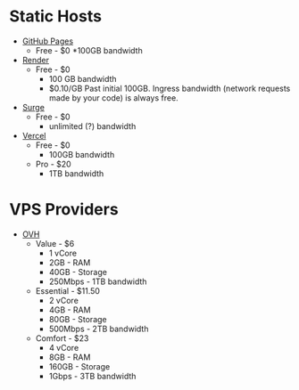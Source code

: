 # Static Hosts
* [GitHub Pages](https://pages.github.com/ "https://pages.github.com/")
  * Free - $0 
    *100GB bandwidth
* [Render](https://render.com/ "https://render.com/")
  * Free - $0
    * 100 GB bandwidth
    * $0.10/GB Past initial 100GB.  Ingress bandwidth (network requests made by your code) is always free.
* [Surge](https://surge.sh/ "https//surge.sh/")
  * Free - $0
    * unlimited (?) bandwidth
* [Vercel](https://vercel.com/ "https://vercel.com/")
  * Free - $0
    * 100GB bandwidth
  * Pro - $20
    * 1TB bandwidth
# VPS Providers
* [OVH](https://www.ovhcloud.com/en/vps/ "https://www.ovhcloud.com/en/vps/")
  * Value - $6
    * 1 vCore
    * 2GB - RAM
    * 40GB - Storage
    * 250Mbps - 1TB bandwidth
  * Essential - $11.50
    * 2 vCore
    * 4GB - RAM
    * 80GB - Storage
    * 500Mbps - 2TB bandwidth
  * Comfort - $23
    * 4 vCore
    * 8GB - RAM
    * 160GB - Storage
    * 1Gbps - 3TB bandwidth